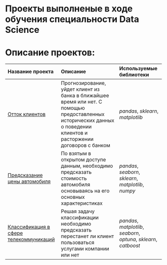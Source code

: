 # Проекты выполненые в ходе обучения специальности Data Science
# Описание проектов:
| Название проекта | Описание | Используемые библиотеки | 
| :---------------------- | :---------------------- | :---------------------- |
| [Отток клиентов](banking_classification) | Прогнозирование, уйдет клиент из банка в ближайшее время или нет. С помощью предоставленных исторических данных о поведении клиентов и расторжении договоров с банком| *pandas*, *sklearn*, *matplotlib* |
| [Предсказание цены автомобиля](the_price_of_cars) | По взятым в открытом доступе данным, необходимо предсказать стоимость автомобиля основываясь на его основных характеристиках | *pandas*, *seaborn*, *sklearn*, *matplotlib*, *numpy* |
| [Классификация в сфере телекоммуникаций](optuna_telecom) | Решая задачу классификации необходимо предсказать перестанет ли клиент пользоваться услугами компании или нет | *pandas*, *matplotlib*, *seaborn*, *optuna*, *sklearn*, *catboost* |
